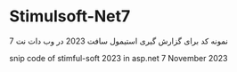 # Stimulsoft-Net7
نمونه کد برای گزارش گیری استیمول سافت 2023 در وب دات نت 7

snip code of stimful-soft 2023 in asp.net 7
November 2023

